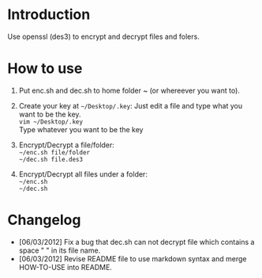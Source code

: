 Introduction
============
Use openssl (des3) to encrypt and decrypt files and folers.


How to use
==========
1. Put enc.sh and dec.sh to home folder ~ (or whereever you want to).

2. Create your key at `~/Desktop/.key`: Just edit a file and type what you want to be the key.  
	`vim ~/Desktop/.key`  
	Type whatever you want to be the key

3. Encrypt/Decrypt a file/folder:  
	`~/enc.sh file/folder`  
	`~/dec.sh file.des3`  

4. Encrypt/Decrypt all files under a folder:  
	`~/enc.sh`  
	`~/dec.sh`

Changelog
=========
+ [06/03/2012] Fix a bug that dec.sh can not decrypt file which contains a 
  space " " in its file name.
+ [06/03/2012] Revise README file to use markdown syntax and merge HOW-TO-USE
  into README.
